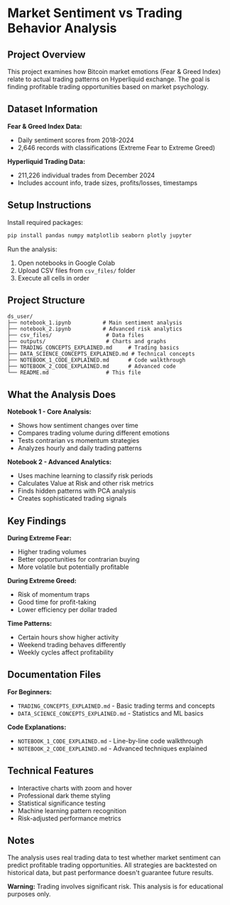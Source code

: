 # Market Sentiment vs Trading Behavior Analysis

## Project Overview

This project examines how Bitcoin market emotions (Fear & Greed Index) relate to actual trading patterns on Hyperliquid exchange. The goal is finding profitable trading opportunities based on market psychology.

## Dataset Information

**Fear & Greed Index Data:**
- Daily sentiment scores from 2018-2024
- 2,646 records with classifications (Extreme Fear to Extreme Greed)

**Hyperliquid Trading Data:**
- 211,226 individual trades from December 2024
- Includes account info, trade sizes, profits/losses, timestamps

## Setup Instructions

Install required packages:
```bash
pip install pandas numpy matplotlib seaborn plotly jupyter
```

Run the analysis:
1. Open notebooks in Google Colab
2. Upload CSV files from `csv_files/` folder
3. Execute all cells in order

## Project Structure

```
ds_user/
├── notebook_1.ipynb          # Main sentiment analysis
├── notebook_2.ipynb          # Advanced risk analytics
├── csv_files/                 # Data files
├── outputs/                   # Charts and graphs
├── TRADING_CONCEPTS_EXPLAINED.md     # Trading basics
├── DATA_SCIENCE_CONCEPTS_EXPLAINED.md # Technical concepts
├── NOTEBOOK_1_CODE_EXPLAINED.md      # Code walkthrough
├── NOTEBOOK_2_CODE_EXPLAINED.md      # Advanced code
└── README.md                  # This file
```

## What the Analysis Does

**Notebook 1 - Core Analysis:**
- Shows how sentiment changes over time
- Compares trading volume during different emotions
- Tests contrarian vs momentum strategies
- Analyzes hourly and daily trading patterns

**Notebook 2 - Advanced Analytics:**
- Uses machine learning to classify risk periods
- Calculates Value at Risk and other risk metrics
- Finds hidden patterns with PCA analysis
- Creates sophisticated trading signals

## Key Findings

**During Extreme Fear:**
- Higher trading volumes
- Better opportunities for contrarian buying
- More volatile but potentially profitable

**During Extreme Greed:**
- Risk of momentum traps
- Good time for profit-taking
- Lower efficiency per dollar traded

**Time Patterns:**
- Certain hours show higher activity
- Weekend trading behaves differently
- Weekly cycles affect profitability

## Documentation Files

**For Beginners:**
- `TRADING_CONCEPTS_EXPLAINED.md` - Basic trading terms and concepts
- `DATA_SCIENCE_CONCEPTS_EXPLAINED.md` - Statistics and ML basics

**Code Explanations:**
- `NOTEBOOK_1_CODE_EXPLAINED.md` - Line-by-line code walkthrough
- `NOTEBOOK_2_CODE_EXPLAINED.md` - Advanced techniques explained

## Technical Features

- Interactive charts with zoom and hover
- Professional dark theme styling
- Statistical significance testing
- Machine learning pattern recognition
- Risk-adjusted performance metrics

## Notes

The analysis uses real trading data to test whether market sentiment can predict profitable trading opportunities. All strategies are backtested on historical data, but past performance doesn't guarantee future results.

**Warning:** Trading involves significant risk. This analysis is for educational purposes only.
